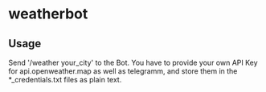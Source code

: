 # weatherbot

## Usage
Send '/weather your_city' to the Bot. You have to provide your own API Key for api.openweather.map as well as telegramm, and store them in the *_credentials.txt files as plain text.
